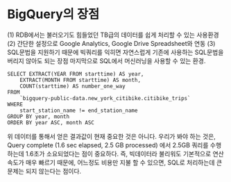 # BigQuery의 장점

(1) RDB에서는 불러오기도 힘들었던 TB급의 데이터를 쉽게 처리할 수 있는 사용환경 
(2) 간단한 설정으로 Google Analytics, Google Drive Spreadsheet와 연동
(3) SQL문법을 지원하기 때문에 빅쿼리를 익히면 자연스럽게 기존에 사용하는 SQL문법을 버리지 않아도 되는 장점
마지막으로 SQL에서 머신러닝을 사용할 수 있는 환경. 

```
SELECT EXTRACT(YEAR FROM starttime) AS year,
    EXTRACT(MONTH FROM starttime) AS month,
    COUNT(starttime) AS number_one_way
FROM
    `bigquery-public-data.new_york_citibike.citibike_trips`
WHERE
    start_station_name != end_station_name
GROUP BY year, month
ORDER BY year ASC, month ASC 
```

위 데이터를 통해서 얻은 결과값이 현재 중요한 것은 아니다. 
우리가 봐야 하는 것은, Query complete (1.6 sec elapsed, 2.5 GB processed) 에서 2.5GB 쿼리를 수행하는데 1.6초가 소요되었다는 점이 중요하다.
즉, 빅데이터라 불리워도 기본적으로 연산속도가 매우 빠르기 때문에, 어느정도 비용만 지불 할 수 있으면, SQL로 처리하는데 큰 문제는 되지 않는다는 점이다.
